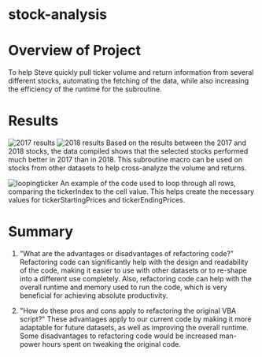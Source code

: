 # stock-analysis

# Overview of Project
To help Steve quickly pull ticker volume and return information from several different stocks, automating the fetching of the data, while also increasing the efficiency of the runtime for the subroutine.

# Results
![2017 results]()
![2018 results]()
Based on the results between the 2017 and 2018 stocks, the data compiled shows that the selected stocks performed much better in 2017 than in 2018. This subroutine macro can be used on stocks from other datasets to help cross-analyze the volume and returns.

![loopingticker]()
An example of the code used to loop through all rows, comparing the tickerIndex to the cell value. This helps create the necessary values for tickerStartingPrices and tickerEndingPrices.

# Summary
1. "What are the advantages or disadvantages of refactoring code?"
Refactoring code can significantly help with the design and readability of the code, making it easier to use with other datasets or to re-shape into a different use completely.
Also, refactoring code can help with the overall runtime and memory used to run the code, which is very beneficial for achieving absolute productivity.

2. "How do these pros and cons apply to refactoring the original VBA script?"
These advantages apply to our current code by making it more adaptable for future datasets, as well as improving the overall runtime. Some disadvantages to refactoring code would be increased man-power hours spent on tweaking the original code.


